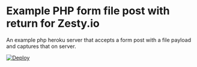 # Example PHP form file post with return for Zesty.io
An example php heroku server that accepts a form post with a file payload and captures that on server.

[![Deploy](https://www.herokucdn.com/deploy/button.svg)](https://heroku.com/deploy)
